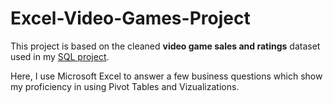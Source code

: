# Excel-Video-Games-Project

This project is based on the cleaned **video game sales and ratings** dataset used in my [SQL project](https://github.com/rml-lee/MYSQL-Tableau-Video-Games-Project). 

Here, I use Microsoft Excel to answer a few business questions which show my proficiency in using Pivot Tables and Vizualizations.
